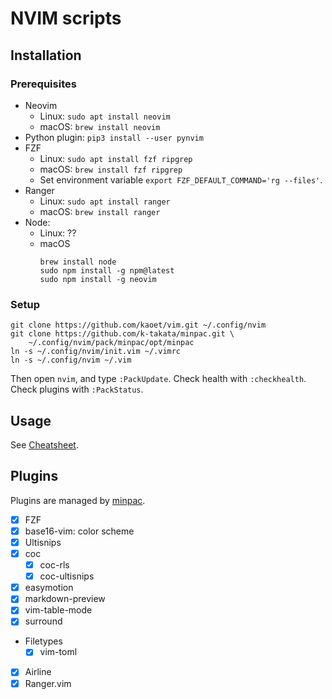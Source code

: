NVIM scripts
====

## Installation

### Prerequisites

* Neovim
  * Linux: `sudo apt install neovim`
  * macOS: `brew install neovim`
* Python plugin: `pip3 install --user pynvim`
* FZF
  * Linux: `sudo apt install fzf ripgrep`
  * macOS: `brew install fzf ripgrep`
  * Set environment variable `export FZF_DEFAULT_COMMAND='rg --files'`.
* Ranger
  * Linux: `sudo apt install ranger`
  * macOS: `brew install ranger`
* Node:
  * Linux: ??
  * macOS
    ```shell
    brew install node
    sudo npm install -g npm@latest
    sudo npm install -g neovim
    ```

### Setup

```shell
git clone https://github.com/kaoet/vim.git ~/.config/nvim
git clone https://github.com/k-takata/minpac.git \
    ~/.config/nvim/pack/minpac/opt/minpac
ln -s ~/.config/nvim/init.vim ~/.vimrc
ln -s ~/.config/nvim ~/.vim
```

Then open `nvim`, and type `:PackUpdate`. Check health with `:checkhealth`. Check plugins with `:PackStatus`.

## Usage

See [Cheatsheet](cheatsheet.md).

## Plugins

Plugins are managed by [minpac](https://github.com/k-takata/minpac).

* [x] FZF
* [x] base16-vim: color scheme
* [x] Ultisnips
* [x] coc
  * [x] coc-rls
  * [x] coc-ultisnips
* [x] easymotion
* [x] markdown-preview
* [x] vim-table-mode
* [x] surround
* Filetypes
  * [x] vim-toml
* [x] Airline
* [x] Ranger.vim
